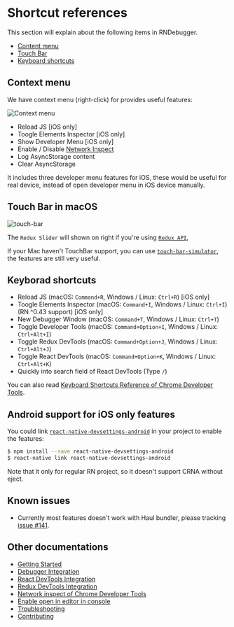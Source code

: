 # Shortcut references

This section will explain about the following items in RNDebugger.

* [Content menu](#context-menu)
* [Touch Bar](#touch-bar-in-macos)
* [Keyboard shortcuts](#keyborad-shortcuts)

## Context menu

We have context menu (right-click) for provides useful features:

![Context menu](https://cloud.githubusercontent.com/assets/3001525/25920996/5c488966-3606-11e7-8d0c-cb564671067b.gif)

* Reload JS [iOS only]
* Toogle Elements Inspector [iOS only]
* Show Developer Menu [iOS only]
* Enable / Disable [Network Inspect](debugger-integration.md#how-network-inspect-works)
* Log AsyncStorage content
* Clear AsyncStorage

It includes three developer menu features for iOS, these would be useful for real device, instead of open developer menu in iOS device manually.

## Touch Bar in macOS

<img alt="touch-bar" src="https://user-images.githubusercontent.com/3001525/27730359-8565810a-5dbb-11e7-9052-9fd4feb72181.png">

The `Redux Slider` will shown on right if you're using [`Redux API`](redux-devtools-integration.md),

If your Mac haven't TouchBar support, you can use [`touch-bar-simulator`](https://github.com/sindresorhus/touch-bar-simulator), the features are still very useful.

## Keyborad shortcuts

* Reload JS (macOS: `Command+R`, Windows / Linux: `Ctrl+R`) [iOS only]
* Toogle Elements Inspector (macOS: `Command+I`, Windows / Linux: `Ctrl+I`) (RN ^0.43 support) [iOS only]
* New Debugger Window (macOS: `Command+T`, Windows / Linux: `Ctrl+T`)
* Toggle Developer Tools (macOS: `Command+Option+I`, Windows / Linux: `Ctrl+Alt+I`)
* Toggle Redux DevTools (macOS: `Command+Option+J`, Windows / Linux: `Ctrl+Alt+J`)
* Toggle React DevTools (macOS: `Command+Option+K`, Windows / Linux: `Ctrl+Alt+K`)
* Quickly into search field of React DevTools (Type `/`)

You can also read [Keyboard Shortcuts Reference of Chrome Developer Tools](https://developers.google.com/web/tools/chrome-devtools/shortcuts).

## Android support for iOS only features

You could link [`react-native-devsettings-android`](https://github.com/jhen0409/react-native-devsettings-android) in your project to enable the features:

```bash
$ npm install --save react-native-devsettings-android
$ react-native link react-native-devsettings-android
```

Note that it only for regular RN project, so it doesn't support CRNA without eject.

## Known issues

* Currently most features doesn't work with Haul bundler, please tracking [issue #141](https://github.com/jhen0409/react-native-debugger/issues/141).

## Other documentations

* [Getting Started](getting-started.md)
* [Debugger Integration](debugger-integration.md)
* [React DevTools Integration](react-devtools-integration.md)
* [Redux DevTools Integration](redux-devtools-integration.md)
* [Network inspect of Chrome Developer Tools](network-inspect-of-chrome-devtools.md)
* [Enable open in editor in console](enable-open-in-editor-in-console.md)
* [Troubleshooting](troubleshooting.md)
* [Contributing](contributing.md)
